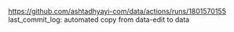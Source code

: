 https://github.com/ashtadhyayi-com/data/actions/runs/1801570155
last_commit_log: automated copy from data-edit to data